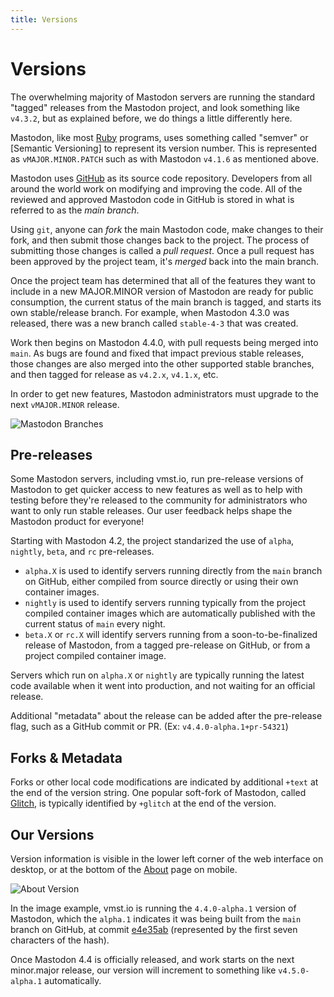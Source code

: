 ```yaml
---
title: Versions
---
```


# Versions

The overwhelming majority of Mastodon servers are running the standard "tagged" releases from the Mastodon project, and look something like `v4.3.2`, but as explained before, we do things a little differently here.

Mastodon, like most [Ruby](https://www.ruby-lang.org/en/) programs, uses something called "semver" or [Semantic Versioning] to represent its version number.
This is represented as `vMAJOR.MINOR.PATCH` such as with Mastodon `v4.1.6` as mentioned above.

Mastodon uses [GitHub](https://github.com/mastodon/mastodon) as its source code repository.
Developers from all around the world work on modifying and improving the code.
All of the reviewed and approved Mastodon code in GitHub is stored in what is referred to as the _main branch_.

Using `git`, anyone can _fork_ the main Mastodon code, make changes to their fork, and then submit those changes back to the project.
The process of submitting those changes is called a _pull request_.
Once a pull request has been approved by the project team, it's _merged_ back into the main branch.

Once the project team has determined that all of the features they want to include in a new MAJOR.MINOR version of Mastodon are ready for public consumption, the current status of the main branch is tagged, and starts its own stable/release branch.
For example, when Mastodon 4.3.0 was released, there was a new branch called `stable-4-3` that was created.

Work then begins on Mastodon 4.4.0, with pull requests being merged into `main`.
As bugs are found and fixed that impact previous stable releases, those changes are also merged into the other supported stable branches, and then tagged for release as `v4.2.x`, `v4.1.x`, etc.

In order to get new features, Mastodon administrators must upgrade to the next `vMAJOR.MINOR` release.

![Mastodon Branches](/mastodon-branches.png)

## Pre-releases

Some Mastodon servers, including vmst.io, run pre-release versions of Mastodon to get quicker access to new features as well as to help with testing before they're released to the community for administrators who want to only run stable releases.
Our user feedback helps shape the Mastodon product for everyone!

Starting with Mastodon 4.2, the project standarized the use of `alpha`, `nightly`, `beta`, and `rc` pre-releases.

- `alpha.X` is used to identify servers running directly from the `main` branch on GitHub, either compiled from source directly or using their own container images.
- `nightly` is used to identify servers running typically from the project compiled container images which are automatically published with the current status of `main` every night.
- `beta.X` or `rc.X` will identify servers running from a soon-to-be-finalized release of Mastodon, from a tagged pre-release on GitHub, or from a project compiled container image.

Servers which run on `alpha.X` or `nightly` are typically running the latest code available when it went into production, and not waiting for an official release.

Additional "metadata" about the release can be added after the pre-release flag, such as a GitHub commit or PR. (Ex: `v4.4.0-alpha.1+pr-54321`)

## Forks & Metadata

Forks or other local code modifications are indicated by additional `+text` at the end of the version string.
One popular soft-fork of Mastodon, called [Glitch](https://glitch-soc.github.io/docs/), is typically identified by `+glitch` at the end of the version.

## Our Versions

Version information is visible in the lower left corner of the web interface on desktop, or at the bottom of the [About](https://vmst.io/about) page on mobile.

![About Version](/about.png)

In the image example, vmst.io is running the `4.4.0-alpha.1` version of Mastodon, which the `alpha.1` indicates it was being built from the `main` branch on GitHub, at commit [e4e35ab](https://github.com/mastodon/mastodon/commit/c78dc23b497ae71e91c6362b91c57a4810715b72) (represented by the first seven characters of the hash).

Once Mastodon 4.4 is officially released, and work starts on the next minor.major release, our version will increment to something like `v4.5.0-alpha.1` automatically.

